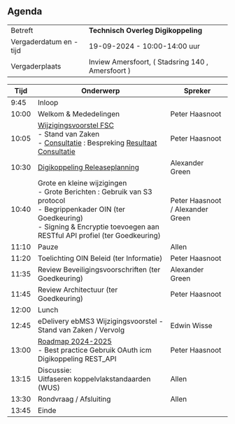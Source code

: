 
## Agenda 

|  |   |
|------------------------|-------------------------------------| 
| Betreft  | **Technisch Overleg Digikoppeling** |
| Vergaderdatum en -tijd | 19-09-2024 - 10:00-14:00 uur  |
| Vergaderplaats  | Inview Amersfoort, ( Stadsring 140 , Amersfoort ) |



| Tijd | Onderwerp |Spreker|
| --- | --- | --- |
| 9:45 | Inloop        | 
| 10:00| Welkom & Mededelingen        |    Peter Haasnoot |
| 10:05 | [Wijzigingsvoorstel FSC](https://github.com/Logius-standaarden/Digikoppeling-Koppelvlakstandaard-REST-API/issues/26) <BR>- Stand van Zaken<BR>- [Consultatie](https://github.com/Logius-standaarden/Openbare-Consultaties/tree/master/Digikoppeling%20REST-API%20profiel%20-%20Opnemen%20FSC%20Standaard) : Bespreking [Resultaat Consultatie](Resultaat_Publieke_Consultatie_FSC_toevoegen_Digikoppeling_REST-API.md) | Peter Haasnoot |
| 10:30 | [Digikoppeling Releaseplanning](https://github.com/orgs/Logius-standaarden/projects/4) | Alexander Green | 
| 10:40 | Grote en kleine wijzigingen <BR> - Grote Berichten : Gebruik van S3 protocol   <BR> - Begrippenkader OIN (ter Goedkeuring) <BR>- Signing & Encryptie toevoegen aan RESTful API profiel (ter Goedkeuring) | Peter Haasnoot / Alexander Green | 
| 11:10 | Pauze |Allen| 
| 11:20 | Toelichting OIN Beleid (ter Informatie) | Peter Haasnoot| 
| 11:35 | Review Beveiligingsvoorschriften (ter Goedkeuring) |Alexander Green| 
| 11:45 | Review Architectuur (ter Goedkeuring) | Peter Haasnoot|
| 12:00 | Lunch|
| 12:45 | eDelivery ebMS3 Wijzigingsvoorstel - Stand van Zaken / Vervolg | Edwin Wisse | 
| 13:00 | [Roadmap 2024-2025](https://github.com/Logius-standaarden/Digikoppeling-Algemeen/blob/roadmap_2024-2026/Digikoppeling_Roadmap_2024_2025.md#tijdlijn-roadmap-digikoppeling-standaarden) <BR>- Best practice Gebruik OAuth icm Digikoppeling REST_API|Peter Haasnoot|
| 13:15 | Discussie: <BR>Uitfaseren koppelvlakstandaarden (WUS)<BR>| Allen |
| 13:30 | Rondvraag / Afsluiting | Allen | 
| 13:45 | Einde |
